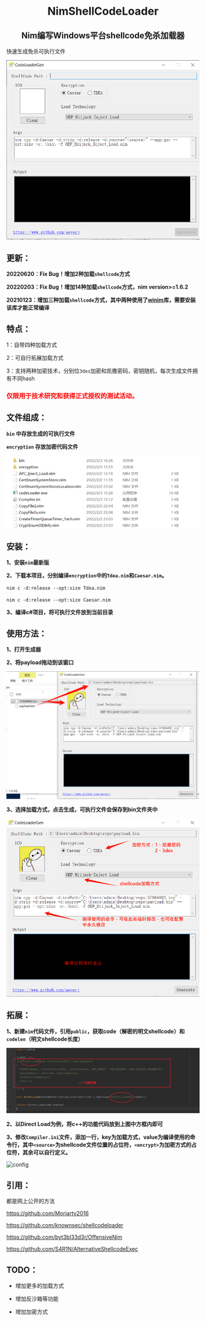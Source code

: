 <h1 align="center"> NimShellCodeLoader</h1><h2 align="center">Nim编写Windows平台shellcode免杀加载器</h2>
快速生成免杀可执行文件

![codeloader](pic/codeloader.png)
## 更新：

**20220620：Fix Bug！增加2种加载`shellcode`方式**

**20220203：Fix Bug！增加14种加载`shellcode`方式，nim version>=1.6.2**

**20210123：增加三种加载`shellcode`方式，其中两种使用了[winim](https://github.com/khchen/winim)库，需要安装该库才能正常编译**

## 特点：

1：自带四种加载方式

2：可自行拓展加载方式

3：支持两种加密技术，分别位`3des`加密和凯撒密码，密钥随机，每次生成文件拥有不同hash

<h3 style="color: red;">仅限用于技术研究和获得正式授权的测试活动。</h3>

## 文件组成：

**`bin` 中存放生成的可执行文件**

**`encryption` 存放加密代码文件**

![file](pic/file.png)

## 安装：

**1、安装`nim`最新版**

**2、下载本项目，分别编译`encryption`中的`Tdea.nim`和`Caesar.nim`。**

`nim c -d:release --opt:size Tdea.nim`

`nim c -d:release --opt:size Caesar.nim`

**3、编译c#项目，将可执行文件放到当前目录**

## 使用方法：

**1、打开生成器**

**2、将payload拖动到该窗口**

![first](pic/first.png)

**3、选择加载方式，点击生成，可执行文件会保存到bin文件夹中**

![second](pic/second.png)



## 拓展：

**1、新建`nim`代码文件，引用`public`，获取code（解密的明文shellcode）和`codelen`（明文shellcode长度）**

**![code](pic/code.png)**

**2、以Direct Load为例，将c++的功能代码放到上图中方框内即可**

**3、修改`Compiler.ini`文件，添加一行，key为加载方式，value为编译使用的命令行，其中`<source>`为shellcode文件位置的占位符，`<encrypt>`为加密方式的占位符，其余可以自行定义。**

![config](pic/config.png)

## 引用：

都是网上公开的方法

https://github.com/Moriarty2016

https://github.com/knownsec/shellcodeloader

https://github.com/byt3bl33d3r/OffensiveNim

https://github.com/S4R1N/AlternativeShellcodeExec

## TODO：

- 增加更多的加载方式

- 增加反沙箱等功能

- 增加加密方式